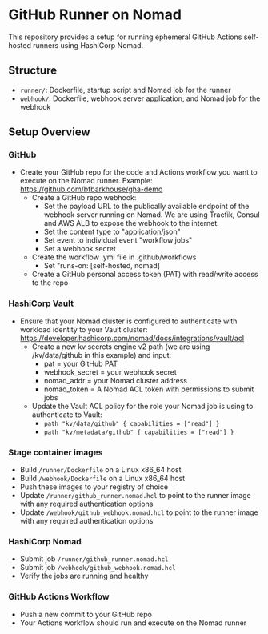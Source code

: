 # GitHub Runner on Nomad

This repository provides a setup for running ephemeral GitHub Actions self-hosted runners using HashiCorp Nomad.

## Structure

- `runner/`: Dockerfile, startup script and Nomad job for the runner
- `webhook/`: Dockerfile, webhook server application, and Nomad job for the webhook

## Setup Overview

### GitHub
- Create your GitHub repo for the code and Actions workflow you want to execute on the Nomad runner. Example: https://github.com/bfbarkhouse/gha-demo
    - Create a GitHub repo webhook:
        - Set the payload URL to the publically available endpoint of the webhook server running on Nomad. We are using Traefik, Consul and AWS ALB to expose the webhook to the internet.
        - Set the content type to "application/json"
        - Set event to individual event "workflow jobs"
        - Set a webhook secret
    - Create the workflow .yml file in .github/workflows
        - Set "runs-on: [self-hosted, nomad]
    - Create a GitHub personal access token (PAT) with read/write access to the repo

### HashiCorp Vault
- Ensure that your Nomad cluster is configured to authenticate with workload identity to your Vault cluster: https://developer.hashicorp.com/nomad/docs/integrations/vault/acl 
    - Create a new kv secrets engine v2 path (we are using /kv/data/github in this example) and input:
        - pat = your GitHub PAT
        - webhook_secret = your webhook secret
        - nomad_addr = your Nomad cluster address
        - nomad_token = A Nomad ACL token with permissions to submit jobs
    - Update the Vault ACL policy for the role your Nomad job is using to authenticate to Vault:
        - `path "kv/data/github" {
            capabilities = ["read"]
           }`
        - `path "kv/metadata/github" {
            capabilities = ["read"]
           }`

### Stage container images
- Build `/runner/Dockerfile` on a Linux x86_64 host
- Build `/webhook/Dockerfile` on a Linux x86_64 host
- Push these images to your registry of choice
- Update `/runner/github_runner.nomad.hcl` to point to the runner image with any required authentication options
- Update `/webhook/github_webhook.nomad.hcl` to point to the runner image with any required authentication options

### HashiCorp Nomad
- Submit job `/runner/github_runner.nomad.hcl`
- Submit job `/webhook/github_webhook.nomad.hcl`
- Verify the jobs are running and healthy

### GitHub Actions Workflow
- Push a new commit to your GitHub repo
- Your Actions workflow should run and execute on the Nomad runner

